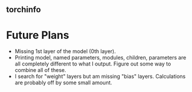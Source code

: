 ## torchinfo

# Future Plans
- Missing 1st layer of the model (0th layer).
- Printing model, named parameters, modules, children, parameters are all completely different to what I output. Figure out some way to combine all of these.
- I search for "weight" layers but am missing "bias" layers. Calculations are probably off by some small amount.